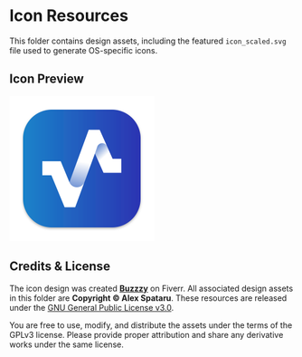 # Icon Resources

This folder contains design assets, including the featured `icon_scaled.svg` file used to generate OS-specific icons.

## Icon Preview

<img width="256px" height="256px" src="icon_scaled.svg"/>

## Credits & License

The icon design was created [**Buzzzy**](https://www.fiverr.com/buzzzy) on Fiverr. All associated design assets in this folder are **Copyright © Alex Spataru**. These resources are released under the [GNU General Public License v3.0](https://www.gnu.org/licenses/gpl-3.0.html). 

You are free to use, modify, and distribute the assets under the terms of the GPLv3 license. Please provide proper attribution and share any derivative works under the same license.

